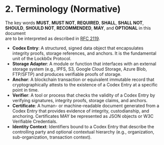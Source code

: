 # 2. Terminology (Normative)

The key words **MUST**, **MUST NOT**, **REQUIRED**, **SHALL**, **SHALL NOT**,  
**SHOULD**, **SHOULD NOT**, **RECOMMENDED**, **MAY**, and **OPTIONAL** in this document  
are to be interpreted as described in [RFC 2119].

- **Codex Entry**: A structured, signed data object that encapsulates integrity proofs, storage references, and anchors. It is the fundamental unit of the Lockb0x Protocol.  
- **Storage Adapter**: A module or function that interfaces with an external storage system (e.g., IPFS, S3, Google Cloud Storage, Azure Blob, FTP/SFTP) and produces verifiable proofs of storage.
- **Anchor**: A blockchain transaction or equivalent immutable record that cryptographically attests to the existence of a Codex Entry at a specific point in time.  
- **Verifier**: A tool or process that checks the validity of a Codex Entry by verifying signatures, integrity proofs, storage claims, and anchors.  
- **Certificate**: A human- or machine-readable document generated from a Codex Entry that provides evidence of integrity, custodianship, and anchoring. Certificates MAY be represented as JSON objects or W3C Verifiable Credentials.  
- **Identity Context**: Identifiers bound to a Codex Entry that describe the controlling party and optional contextual hierarchy (e.g., organization, sub-organization, transaction context).  

[RFC 2119]: https://www.rfc-editor.org/rfc/rfc2119
